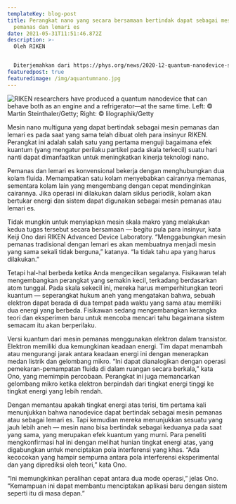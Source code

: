```yaml
---
templateKey: blog-post
title: Perangkat nano yang secara bersamaan bertindak dapat sebagai mesin
  pemanas dan lemari es
date: 2021-05-31T11:51:46.872Z
description: >-
  Oleh RIKEN


  Diterjemahkan dari https://phys.org/news/2020-12-quantum-nanodevice-simultaneously-refrigerator.html
featuredpost: true
featuredimage: /img/aquantumnano.jpg
---
```

![](/img/aquantumnano.jpg "RIKEN researchers have produced a quantum nanodevice that can behave both as an engine and a refrigerator—at the same time. Left: © Martin Steinthaler/Getty; Right: © lilographik/Getty")

Mesin nano multiguna yang dapat bertindak sebagai mesin pemanas dan lemari es pada saat yang sama telah dibuat oleh para insinyur RIKEN. Perangkat ini adalah salah satu yang pertama menguji bagaimana efek kuantum (yang mengatur perilaku partikel pada skala terkecil) suatu hari nanti dapat dimanfaatkan untuk meningkatkan kinerja teknologi nano.

Pemanas dan lemari es konvensional bekerja dengan menghubungkan dua kolam fluida. Memampatkan satu kolam menyebabkan cairannya memanas, sementara kolam lain yang mengembang dengan cepat mendinginkan cairannya. Jika operasi ini dilakukan dalam siklus periodik, kolam akan bertukar energi dan sistem dapat digunakan sebagai mesin pemanas atau lemari es.

Tidak mungkin untuk menyiapkan mesin skala makro yang melakukan kedua tugas tersebut secara bersamaan — begitu pula para insinyur, kata Keiji Ono dari RIKEN Advanced Device Laboratory. “Menggabungkan mesin pemanas tradisional dengan lemari es akan membuatnya menjadi mesin yang sama sekali tidak berguna,” katanya. “Ia tidak tahu apa yang harus dilakukan.”

Tetapi hal-hal berbeda ketika Anda mengecilkan segalanya. Fisikawan telah mengembangkan perangkat yang semakin kecil, terkadang berdasarkan atom tunggal. Pada skala sekecil ini, mereka harus memperhitungkan teori kuantum — seperangkat hukum aneh yang mengatakan bahwa, sebuah elektron dapat berada di dua tempat pada waktu yang sama atau memiliki dua energi yang berbeda. Fisikawan sedang mengembangkan kerangka teori dan eksperimen baru untuk mencoba mencari tahu bagaimana sistem semacam itu akan berperilaku.

Versi kuantum dari mesin pemanas menggunakan elektron dalam transistor. Elektron memiliki dua kemungkinan keadaan energi. Tim dapat menambah atau mengurangi jarak antara keadaan energi ini dengan menerapkan medan listrik dan gelombang mikro. “Ini dapat dianalogikan dengan operasi pemekaran-pemampatan fluida di dalam ruangan secara berkala,” kata Ono, yang memimpin percobaan. Perangkat ini juga memancarkan gelombang mikro ketika elektron berpindah dari tingkat energi tinggi ke tingkat energi yang lebih rendah.

Dengan memantau apakah tingkat energi atas terisi, tim pertama kali menunjukkan bahwa nanodevice dapat bertindak sebagai mesin pemanas atau sebagai lemari es. Tapi kemudian mereka menunjukkan sesuatu yang jauh lebih aneh — mesin nano bisa bertindak sebagai keduanya pada saat yang sama, yang merupakan efek kuantum yang murni. Para peneliti mengkonfirmasi hal ini dengan melihat hunian tingkat energi atas, yang digabungkan untuk menciptakan pola interferensi yang khas. “Ada kecocokan yang hampir sempurna antara pola interferensi eksperimental dan yang diprediksi oleh teori,” kata Ono.

“Ini memungkinkan peralihan cepat antara dua mode operasi,” jelas Ono. “Kemampuan ini dapat membantu menciptakan aplikasi baru dengan sistem seperti itu di masa depan.”
